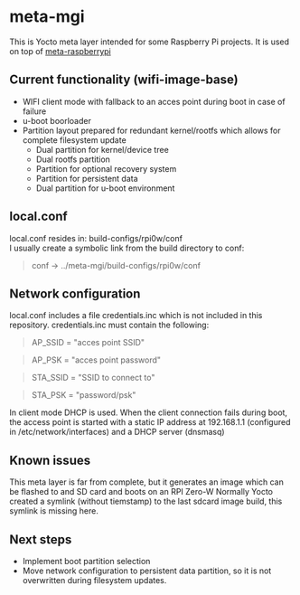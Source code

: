 # meta-mgi

This is Yocto meta layer intended for some Raspberry Pi projects. It is used on top of [meta-raspberrypi](https://github.com/agherzan/meta-raspberrypi)

## Current functionality (wifi-image-base)
*   WIFI client mode with fallback to an acces point during boot in case of failure
*   u-boot boorloader
*   Partition layout prepared for redundant kernel/rootfs which allows for complete filesystem update
    * Dual partition for kernel/device tree
    * Dual rootfs partition
    * Partition for optional recovery system
    * Partition for persistent data
    * Dual partition for u-boot environment

## local.conf
local.conf resides in: build-configs/rpi0w/conf  
I usually create a symbolic link from the build directory to conf: 
> conf -> ../meta-mgi/build-configs/rpi0w/conf

## Network configuration
local.conf includes a file credentials.inc which is not included in this repository. 
credentials.inc must contain the following:
> AP_SSID = "acces point SSID"

> AP_PSK  = "acces point password"

> STA_SSID = "SSID to connect to"

> STA_PSK  = "password/psk"


In client mode DHCP is used. When the client connection fails during boot, the access point is started with a 
static IP address at 192.168.1.1 (configured in /etc/network/interfaces) and a DHCP server (dnsmasq)

## Known issues 
This meta layer is far from complete, but it generates an image which can be flashed to and SD card and boots on an RPI Zero-W
Normally Yocto created a symlink (without tiemstamp) to the last sdcard image build, this symlink is missing here.  

## Next steps
* Implement boot partition selection 
* Move network configuration to persistent data partition, so it is not overwritten during filesystem updates.



